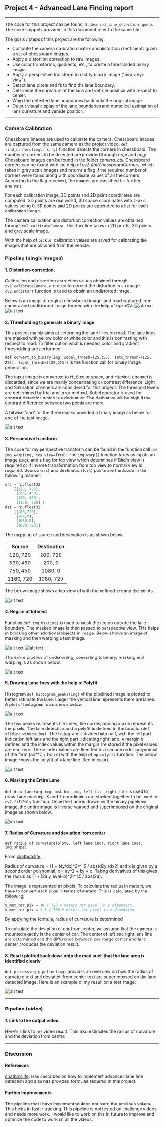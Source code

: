 ## Project 4 - Advanced Lane Finding report
---

The code for this project can be found in `advanced_lane_detection.ipynb`. The code snippets provided in this document refer to the same file.

The goals / steps of this project are the following:

* Compute the camera calibration matrix and distortion coefficients given a set of chessboard images.
* Apply a distortion correction to raw images.
* Use color transforms, gradients, etc., to create a thresholded binary image.
* Apply a perspective transform to rectify binary image ("birds-eye view").
* Detect lane pixels and fit to find the lane boundary.
* Determine the curvature of the lane and vehicle position with respect to center.
* Warp the detected lane boundaries back onto the original image.
* Output visual display of the lane boundaries and numerical estimation of lane curvature and vehicle position.

[//]: # (Image References)

[image1]: ./output_images/chessboard.png "Chessboard Transformation"
[image2]: ./output_images/road.png "Road Transformed"
[image3]: ./output_images/thresholded_image.png "Binary Example"
[image4]: ./output_images/warped_image.png "Warp Example"
[image5]: ./output_images/masked_image.png "Mask Example"
[image6]: ./output_images/mask_warp_image.png "Warp after Mask Example"
[image7]: ./output_images/pipeline.png "Warp after Mask Example"
[image8]: ./output_images/histogram.png "Histogram Example"
[image9]: ./output_images/polyfit.png "Histogram Example"
[image10]: ./output_images/lane_image.png "Lane Image Example"
[image11]: ./output_images/lane_radius_deviation_image.png "Lane with radius and deviation value superimposed Image Example"

---
### Camera Calibration

Chessboard images are used to calibrate the camera. Chessboard images are captured from the same camera as the project video. `def find_corners(imgs, x, y)` function detects the corners in chessboard. The number of corners to be detected are provided through *no_x* and *no_y*. Chessboard images can be found in the folder *camera_cal*. Chessboard corners can be found with the help of *cv2.findChessboardCorners*, which takes in gray scale images and returns a flag if the required number of corners were found along with coordinate values of all the corners. According to the flag received, the images are classified for further analysis.

For each calibration image, 3D points and 2D point coordinates are computed. 3D points are real world, 3D space coordinates with z-axis values being 0. 3D points and 2D points are appended to a list for each calibration image.

The camera calibration and distortion correction values are obtained through `cv2.calibrateCamera`. This function takes in 2D points, 3D points and gray scale image.

With the help of `pickle`, calibration values are saved for calibrating the images that are obtained from the vehicle.

### Pipeline (single images)

#### 1. Distortion-correction.
Calibration and distortion correction values obtained through `cv2.calibrateCamera`, are used to correct the distortion in an image. `cv2.undistort` function is used to obtain an undistorted image.

Below is an image of original chessboard image, and road captured from camera and undistorted image formed with the help of openCV.
![alt text][image1]
![alt text][image2]

#### 2. Thresholding to generate a binary image
This project mainly aims at determing the lane lines on road. The lane lines are marked with yellow color or white color and this is contrasting with respect to road. To filter out on what is needed, color and gradient thresholding are performed.

`def convert_to_binary(img, sobel_thresh=(25,255), satu_thresh=(125, 255), light_thresh=(125,255))` is the function call for binary image generation.

The input image is converted to HLS color space, and H(color) channel is discarded, since we are mainly concentrating on contrast difference. Light and Saturation channels are considered for this project. The threshold levels are determined by trial and error method. Sobel operator is used for contrast detection which is a derivative. The derivative will be high if the contrast difference between two points are more.

A bitwise 'and' for the three masks provided a binary image as below for one of the test image.

![alt text][image3]

#### 3. Perspective transform
The code for my perspective transform can be found in the function call `def img_warp(img, top_view=True)`.  The `img_warp()` function takes as inputs an image (`img`), and a flag for top view which determines if Bird's view is required or if inverse transformation from top view to normal view is required. Source (`src`) and destination (`dst`) points are hardcode in the following manner:

```python
src = np.float32(
    [[120, 720],
     [580, 450],
     [750, 450],
     [1160, 720]])
dst = np.float32(
    [[200,720],
     [200,0],
     [1080,0],
     [1080,720]])
```

The mapping of source and destination is as shown below.

| Source        | Destination   |
|:-------------:|:-------------:|
| 120, 720      | 200, 720        |
| 580, 450      | 200, 0      |
| 750, 450     | 1080, 0      |
| 1160, 720      | 1080, 720        |

The below image shows a top view of with the defined `src` and `dst` points.

![alt text][image4]

#### 4. Region of Interest
Function `def img_msk(img)` is used to mask the region outside the lane boundary. The masked image is then passed to perspective view. This helps in blocking other additional objects in image. Below shows an image of masking and then warping a test image.

![alt text][image5]
![alt text][image6]

The entire pipeline of undistorting, converting to binary, masking and warping is as shown below.

![alt text][image7]

#### 5. Drawing Lane lines with the help of Polyfit

Histogram `def histogram_peaks(img)` of the pipelined image is plotted to better estimate the lane. Larger the vertical line represents there are lanes. A plot of histogram is as shown below.

![alt text][image8]

The two peaks represents the lanes, the corresponding x-axis represents the pixels. The lane detection and a polyfit is defined in the function `def sliding_window(img)`. The histogram is divided into half, with the left part indication left lane and the right part indicating right lane. A margin is defined and the index values within the margin are stored if the pixel values are non zero. These index values are then fed to a second order polynomial of the form (ax**2 + bx +c) with the help of `np.polyfit` function. The below image shows the polyfit of a lane line (Red in color).

![alt text][image9]

#### 6. Marking the Entire Lane
`def draw_lane(org_img, msk_bin_img, left_fit, right_fit)` is used to draw Lane marking. X and Y coordinates are stacked together to be used in `cv2.fillPoly` function. Once the Lane is drawn on the binary pipelined image, the entire image is inverse warped and superimposed on the original image as shown below.

![alt text][image10]

#### 7. Radius of Curvature and deviation from center
`def radius_of_curvature(ploty, left_lane_inds, right_lane_inds, img_shape)`

From [chatbotslife](https://chatbotslife.com/advanced-lane-line-project-7635ddca1960),

Radius of curvature =​​ (1 + (dy/dx)^2)^1.5 / abs(d2y /dx2) and x is given by a second order polynomial, x = ay^2 + by + c. Taking derivatives of this gives the radius as (1 + (2a y_eval+b)^2)^1.5 / abs(2a).

The image is represented as pixels. To calculate the radius in meters, we have to convert each pixel in terms of meters. This is calculated by the following,
```python
y_met_per_pix = 30 / 720 # meters per pixel in y dimension
x_met_per_pix = 3.7 / 700 # meters per pixel in x dimension
```

By applying the formula, radius of curvature is determined.

To calculate the deviation of car from center, we assume that the camera is mounted exactly in the center of car. The center of left and right lane line are determined and the difference between car image center and lane center produces the deviation result.

#### 8. Result plotted back down onto the road such that the lane area is identified clearly

`def processing_pipeline(img)` provides an overview on how the radius of curvature text and deviation from center text are superimposed on the lane detected image. Here is an example of my result on a test image:

![alt text][image11]

---

### Pipeline (video)

#### 1. Link to the output video.

Here's a [link to my video result](./project_video_output.mp4). This also estimates the radius of curvature and the deviation from center.

---

### Discussion

#### References
[chatbotslife](https://chatbotslife.com/advanced-lane-line-project-7635ddca1960): Has described on how to implement advanced lane line detection and also has provided formulae required in this project.

#### Further Improvements

The pipeline that I have implemented does not store the previous values. This helps in faster tracking. This pipeline is not tested on challenge videos and needs more work. I would like to work on this in future to improve and optimize the code to work on all the videos.
